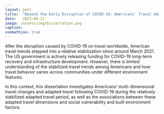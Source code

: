 ```yaml
---
layout: post
title:  "Beyond the Early Disruption of COVID-19: Americans' Travel Adaptations and Their Associations With Social Vulnerability and the Built Environment"
date:   2023-08-11
image: /assets/img/Dissertation.png
caption:
usemathjax: true
---
```


After the disruption caused by COVID-19 on travel worldwide, American travel trends stepped into a relative stabilization since around March 2021. The US government is actively releasing funding for COVID-19 long-term recovery and infrastructure development. However, there is limited understanding of the stabilized travel trends among Americans and how travel behavior varies across communities under different environment features.

In this context, this dissertation investigates Americans’ multi-dimensional travel changes and adapted travel following COVID-19 during the relatively stabilized adapted travel period, as well as the associations between these adapted travel dimensions and social vulnerability and built environment factors.

<br />
